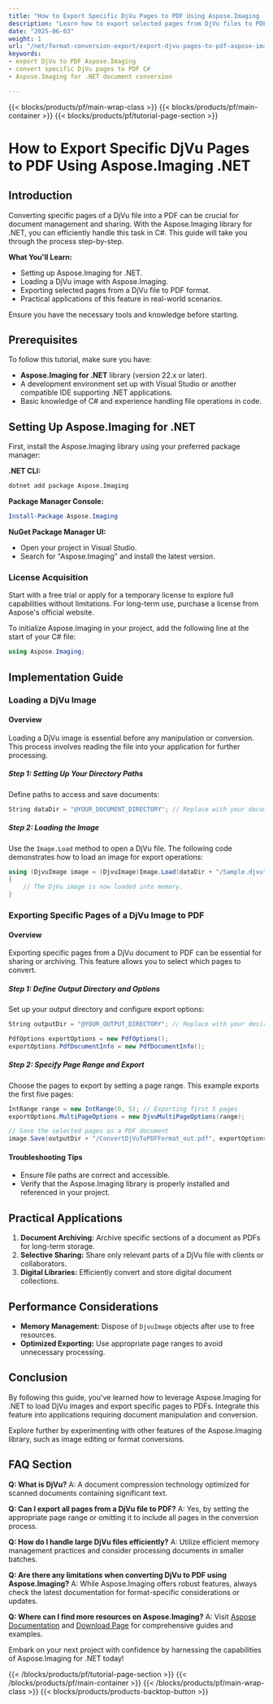 ```yaml
---
title: "How to Export Specific DjVu Pages to PDF Using Aspose.Imaging .NET"
description: "Learn how to export selected pages from DjVu files to PDF using Aspose.Imaging for .NET. Follow this step-by-step guide to seamlessly convert your documents."
date: "2025-06-03"
weight: 1
url: "/net/format-conversion-export/export-djvu-pages-to-pdf-aspose-imaging-net/"
keywords:
- export DjVu to PDF Aspose.Imaging
- convert specific DjVu pages to PDF C#
- Aspose.Imaging for .NET document conversion

---
```


{{< blocks/products/pf/main-wrap-class >}}
{{< blocks/products/pf/main-container >}}
{{< blocks/products/pf/tutorial-page-section >}}
# How to Export Specific DjVu Pages to PDF Using Aspose.Imaging .NET

## Introduction

Converting specific pages of a DjVu file into a PDF can be crucial for document management and sharing. With the Aspose.Imaging library for .NET, you can efficiently handle this task in C#. This guide will take you through the process step-by-step.

**What You'll Learn:**
- Setting up Aspose.Imaging for .NET.
- Loading a DjVu image with Aspose.Imaging.
- Exporting selected pages from a DjVu file to PDF format.
- Practical applications of this feature in real-world scenarios.

Ensure you have the necessary tools and knowledge before starting.

## Prerequisites

To follow this tutorial, make sure you have:
- **Aspose.Imaging for .NET** library (version 22.x or later).
- A development environment set up with Visual Studio or another compatible IDE supporting .NET applications.
- Basic knowledge of C# and experience handling file operations in code.

## Setting Up Aspose.Imaging for .NET

First, install the Aspose.Imaging library using your preferred package manager:

**.NET CLI:**
```bash
dotnet add package Aspose.Imaging
```

**Package Manager Console:**
```powershell
Install-Package Aspose.Imaging
```

**NuGet Package Manager UI:**
- Open your project in Visual Studio.
- Search for "Aspose.Imaging" and install the latest version.

### License Acquisition

Start with a free trial or apply for a temporary license to explore full capabilities without limitations. For long-term use, purchase a license from Aspose's official website.

To initialize Aspose.Imaging in your project, add the following line at the start of your C# file:

```csharp
using Aspose.Imaging;
```

## Implementation Guide

### Loading a DjVu Image

#### Overview
Loading a DjVu image is essential before any manipulation or conversion. This process involves reading the file into your application for further processing.

##### Step 1: Setting Up Your Directory Paths

Define paths to access and save documents:

```csharp
String dataDir = "@YOUR_DOCUMENT_DIRECTORY"; // Replace with your document directory path
```

##### Step 2: Loading the Image

Use the `Image.Load` method to open a DjVu file. The following code demonstrates how to load an image for export operations:

```csharp
using (DjvuImage image = (DjvuImage)Image.Load(dataDir + "/Sample.djvu"))
{
    // The DjVu image is now loaded into memory.
}
```

### Exporting Specific Pages of a DjVu Image to PDF

#### Overview
Exporting specific pages from a DjVu document to PDF can be essential for sharing or archiving. This feature allows you to select which pages to convert.

##### Step 1: Define Output Directory and Options

Set up your output directory and configure export options:

```csharp
String outputDir = "@YOUR_OUTPUT_DIRECTORY"; // Replace with your desired output path

PdfOptions exportOptions = new PdfOptions();
exportOptions.PdfDocumentInfo = new PdfDocumentInfo();
```

##### Step 2: Specify Page Range and Export

Choose the pages to export by setting a page range. This example exports the first five pages:

```csharp
IntRange range = new IntRange(0, 5); // Exporting first 5 pages
exportOptions.MultiPageOptions = new DjvuMultiPageOptions(range);

// Save the selected pages as a PDF document
image.Save(outputDir + "/ConvertDjVuToPDFFormat_out.pdf", exportOptions);
```

#### Troubleshooting Tips
- Ensure file paths are correct and accessible.
- Verify that the Aspose.Imaging library is properly installed and referenced in your project.

## Practical Applications

1. **Document Archiving:** Archive specific sections of a document as PDFs for long-term storage.
2. **Selective Sharing:** Share only relevant parts of a DjVu file with clients or collaborators.
3. **Digital Libraries:** Efficiently convert and store digital document collections.

## Performance Considerations

- **Memory Management:** Dispose of `DjvuImage` objects after use to free resources.
- **Optimized Exporting:** Use appropriate page ranges to avoid unnecessary processing.

## Conclusion

By following this guide, you've learned how to leverage Aspose.Imaging for .NET to load DjVu images and export specific pages to PDFs. Integrate this feature into applications requiring document manipulation and conversion.

Explore further by experimenting with other features of the Aspose.Imaging library, such as image editing or format conversions.

## FAQ Section

**Q: What is DjVu?**
A: A document compression technology optimized for scanned documents containing significant text.

**Q: Can I export all pages from a DjVu file to PDF?**
A: Yes, by setting the appropriate page range or omitting it to include all pages in the conversion process.

**Q: How do I handle large DjVu files efficiently?**
A: Utilize efficient memory management practices and consider processing documents in smaller batches.

**Q: Are there any limitations when converting DjVu to PDF using Aspose.Imaging?**
A: While Aspose.Imaging offers robust features, always check the latest documentation for format-specific considerations or updates.

**Q: Where can I find more resources on Aspose.Imaging?**
A: Visit [Aspose Documentation](https://reference.aspose.com/imaging/net/) and [Download Page](https://releases.aspose.com/imaging/net/) for comprehensive guides and examples.

Embark on your next project with confidence by harnessing the capabilities of Aspose.Imaging for .NET today!

{{< /blocks/products/pf/tutorial-page-section >}}
{{< /blocks/products/pf/main-container >}}
{{< /blocks/products/pf/main-wrap-class >}}
{{< blocks/products/products-backtop-button >}}